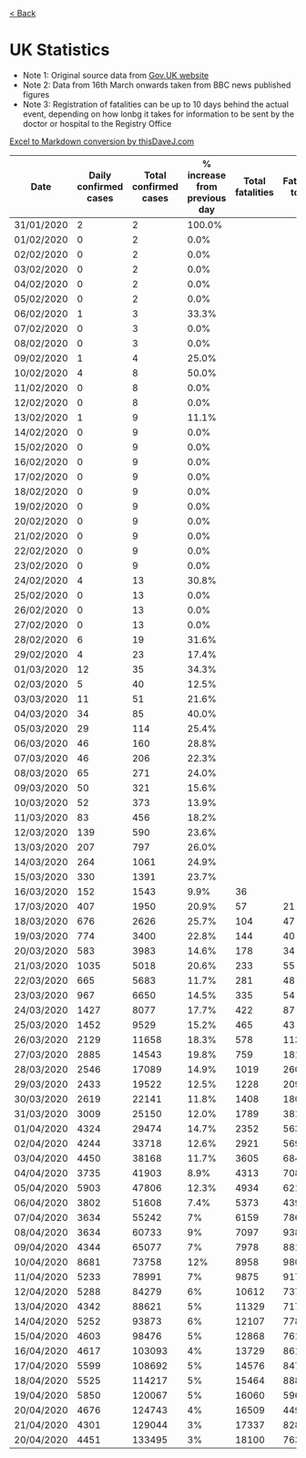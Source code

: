 [< Back](/README.md)

# UK Statistics

- Note 1: Original source data from [Gov.UK website](https://www.gov.uk/government/publications/covid-19-track-coronavirus-cases)
- Note 2: Data from 16th March onwards taken from BBC news published figures
- Note 3: Registration of fatalities can be up to 10 days behind the actual event, depending on how lonbg it takes for information to be sent by the doctor or hospital to the Registry Office

[Excel to Markdown conversion by thisDaveJ.com](https://thisdavej.com/copy-table-in-excel-and-paste-as-a-markdown-table/)


| Date       | Daily confirmed cases | Total confirmed cases | % increase from previous day | Total fatalities | Fatalities today | % fatality rate today |
|------------|-----------------------|-----------------------|------------------------------|------------------|------------------|-----------------------|
| 31/01/2020 | 2                     | 2                     | 100.0%                       |                  |                  |                       |
| 01/02/2020 | 0                     | 2                     | 0.0%                         |                  |                  |                       |
| 02/02/2020 | 0                     | 2                     | 0.0%                         |                  |                  |                       |
| 03/02/2020 | 0                     | 2                     | 0.0%                         |                  |                  |                       |
| 04/02/2020 | 0                     | 2                     | 0.0%                         |                  |                  |                       |
| 05/02/2020 | 0                     | 2                     | 0.0%                         |                  |                  |                       |
| 06/02/2020 | 1                     | 3                     | 33.3%                        |                  |                  |                       |
| 07/02/2020 | 0                     | 3                     | 0.0%                         |                  |                  |                       |
| 08/02/2020 | 0                     | 3                     | 0.0%                         |                  |                  |                       |
| 09/02/2020 | 1                     | 4                     | 25.0%                        |                  |                  |                       |
| 10/02/2020 | 4                     | 8                     | 50.0%                        |                  |                  |                       |
| 11/02/2020 | 0                     | 8                     | 0.0%                         |                  |                  |                       |
| 12/02/2020 | 0                     | 8                     | 0.0%                         |                  |                  |                       |
| 13/02/2020 | 1                     | 9                     | 11.1%                        |                  |                  |                       |
| 14/02/2020 | 0                     | 9                     | 0.0%                         |                  |                  |                       |
| 15/02/2020 | 0                     | 9                     | 0.0%                         |                  |                  |                       |
| 16/02/2020 | 0                     | 9                     | 0.0%                         |                  |                  |                       |
| 17/02/2020 | 0                     | 9                     | 0.0%                         |                  |                  |                       |
| 18/02/2020 | 0                     | 9                     | 0.0%                         |                  |                  |                       |
| 19/02/2020 | 0                     | 9                     | 0.0%                         |                  |                  |                       |
| 20/02/2020 | 0                     | 9                     | 0.0%                         |                  |                  |                       |
| 21/02/2020 | 0                     | 9                     | 0.0%                         |                  |                  |                       |
| 22/02/2020 | 0                     | 9                     | 0.0%                         |                  |                  |                       |
| 23/02/2020 | 0                     | 9                     | 0.0%                         |                  |                  |                       |
| 24/02/2020 | 4                     | 13                    | 30.8%                        |                  |                  |                       |
| 25/02/2020 | 0                     | 13                    | 0.0%                         |                  |                  |                       |
| 26/02/2020 | 0                     | 13                    | 0.0%                         |                  |                  |                       |
| 27/02/2020 | 0                     | 13                    | 0.0%                         |                  |                  |                       |
| 28/02/2020 | 6                     | 19                    | 31.6%                        |                  |                  |                       |
| 29/02/2020 | 4                     | 23                    | 17.4%                        |                  |                  |                       |
| 01/03/2020 | 12                    | 35                    | 34.3%                        |                  |                  |                       |
| 02/03/2020 | 5                     | 40                    | 12.5%                        |                  |                  |                       |
| 03/03/2020 | 11                    | 51                    | 21.6%                        |                  |                  |                       |
| 04/03/2020 | 34                    | 85                    | 40.0%                        |                  |                  |                       |
| 05/03/2020 | 29                    | 114                   | 25.4%                        |                  |                  |                       |
| 06/03/2020 | 46                    | 160                   | 28.8%                        |                  |                  |                       |
| 07/03/2020 | 46                    | 206                   | 22.3%                        |                  |                  |                       |
| 08/03/2020 | 65                    | 271                   | 24.0%                        |                  |                  |                       |
| 09/03/2020 | 50                    | 321                   | 15.6%                        |                  |                  |                       |
| 10/03/2020 | 52                    | 373                   | 13.9%                        |                  |                  |                       |
| 11/03/2020 | 83                    | 456                   | 18.2%                        |                  |                  |                       |
| 12/03/2020 | 139                   | 590                   | 23.6%                        |                  |                  |                       |
| 13/03/2020 | 207                   | 797                   | 26.0%                        |                  |                  |                       |
| 14/03/2020 | 264                   | 1061                  | 24.9%                        |                  |                  |                       |
| 15/03/2020 | 330                   | 1391                  | 23.7%                        |                  |                  |                       |
| 16/03/2020 | 152                   | 1543                  | 9.9%                         | 36               |                  |                       |
| 17/03/2020 | 407                   | 1950                  | 20.9%                        | 57               | 21               | 2.9%                  |
| 18/03/2020 | 676                   | 2626                  | 25.7%                        | 104              | 47               | 4.0%                  |
| 19/03/2020 | 774                   | 3400                  | 22.8%                        | 144              | 40               | 4.2%                  |
| 20/03/2020 | 583                   | 3983                  | 14.6%                        | 178              | 34               | 4.5%                  |
| 21/03/2020 | 1035                  | 5018                  | 20.6%                        | 233              | 55               | 4.6%                  |
| 22/03/2020 | 665                   | 5683                  | 11.7%                        | 281              | 48               | 4.9%                  |
| 23/03/2020 | 967                   | 6650                  | 14.5%                        | 335              | 54               | 5.0%                  |
| 24/03/2020 | 1427                  | 8077                  | 17.7%                        | 422              | 87               | 5.2%                  |
| 25/03/2020 | 1452                  | 9529                  | 15.2%                        | 465              | 43               | 4.9%                  |
| 26/03/2020 | 2129                  | 11658                 | 18.3%                        | 578              | 113              | 5.0%                  |
| 27/03/2020 | 2885                  | 14543                 | 19.8%                        | 759              | 181              | 5.2%                  |
| 28/03/2020 | 2546                  | 17089                 | 14.9%                        | 1019             | 260              | 6.0%                  |
| 29/03/2020 | 2433                  | 19522                 | 12.5%                        | 1228             | 209              | 6.3%                  |
| 30/03/2020 | 2619                  | 22141                 | 11.8%                        | 1408             | 180              | 6.4%                  |
| 31/03/2020 | 3009                  | 25150                 | 12.0%                        | 1789             | 381              | 7.1%                  |
| 01/04/2020 | 4324                  | 29474                 | 14.7%                        | 2352             | 563              | 8.0%                  |
| 02/04/2020 | 4244                  | 33718                 | 12.6%                        | 2921             | 569              | 8.7%                  |
| 03/04/2020 | 4450                  | 38168                 | 11.7%                        | 3605             | 684              | 9.4%                  |
| 04/04/2020 | 3735                  | 41903                 | 8.9%                         | 4313             | 708              | 10.3%                 |
| 05/04/2020 | 5903                  | 47806                 | 12.3%                        | 4934             | 621              | 10.3%                 |
| 06/04/2020 | 3802                  | 51608                 | 7.4%                         | 5373             | 439              | 10.4%                 |
| 07/04/2020 | 3634                  | 55242                 | 7%                           | 6159             | 786              | 11.1%                 |
| 08/04/2020 | 3634                  | 60733                 | 9%                           | 7097             | 938              | 11.7%                 |
| 09/04/2020 | 4344                  | 65077                 | 7%                           | 7978             | 881              | 12.3%                 |
| 10/04/2020 | 8681                  | 73758                 | 12%                          | 8958             | 980              | 12.1%                 |
| 11/04/2020 | 5233                  | 78991                 | 7%                           | 9875             | 917              | 12.5%                 |
| 12/04/2020 | 5288                  | 84279                 | 6%                           | 10612            | 737              | 12.6%                 |
| 13/04/2020 | 4342                  | 88621                 | 5%                           | 11329            | 717              | 12.8%                 |
| 14/04/2020 | 5252                  | 93873                 | 6%                           | 12107            | 778              | 12.9%                 |
| 15/04/2020 | 4603                  | 98476                 | 5%                           | 12868            | 761              | 13.1%                 |
| 16/04/2020 | 4617                  | 103093                | 4%                           | 13729            | 861              | 13.3%                 |
| 17/04/2020 | 5599                  | 108692                | 5%                           | 14576            | 847              | 13.4%                 |
| 18/04/2020 | 5525                  | 114217                | 5%                           | 15464            | 888              | 13.5%                 |
| 19/04/2020 | 5850                  | 120067                | 5%                           | 16060            | 596              | 13.4%                 | 
| 20/04/2020 | 4676                  | 124743                | 4%                           | 16509            | 449              | 13.2%                 | 
| 21/04/2020 | 4301                  | 129044                | 3%                           | 17337            | 828              | 13.4%                 | 
| 20/04/2020 | 4451                  | 133495                | 3%                           | 18100            | 763              | 13.6%                 | 
